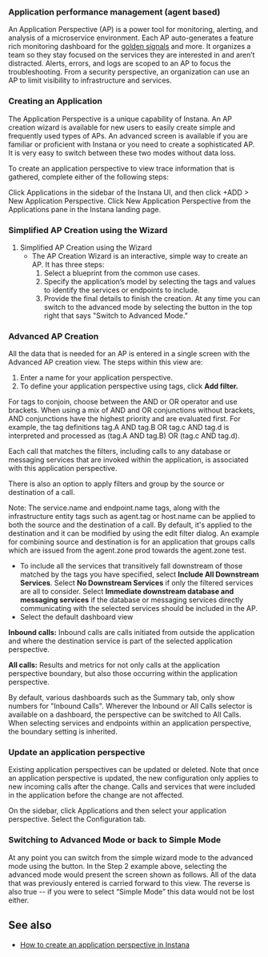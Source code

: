 ### Application performance management (agent based)

An Application Perspective (AP) is a power tool for monitoring, alerting, and analysis of a microservice environment. Each AP auto-generates a feature rich monitoring dashboard for the [golden signals](https://sre.google/sre-book/monitoring-distributed-systems/#xref_monitoring_golden-signals) and more. It organizes a team so they stay focused on the services they are interested in and aren’t distracted. Alerts, errors, and logs are scoped to an AP to focus the troubleshooting. From a security perspective, an organization can use an AP to limit visibility to infrastructure and services.

### Creating an Application

The Application Perspective is a unique capability of Instana. An AP creation wizard is       available for new users to easily create simple and frequently used types of APs. An advanced screen is available if you are familiar or proficient with Instana or you need to create a sophisticated AP. It is very easy to switch between these two modes without data loss.

To create an application perspective to view trace information that is gathered, complete either of the following steps:

Click Applications in the sidebar of the Instana UI, and then click +ADD > New Application Perspective.
Click New Application Perspective from the Applications pane in the Instana landing page.

### Simplified AP Creation using the Wizard

1. Simplified AP Creation using the Wizard
    * The AP Creation Wizard is an interactive, simple way to create an AP. It has three steps:
        1. Select a blueprint from the common use cases.
        2. Specify the application’s model by selecting the tags and values to identify the services or endpoints to include.
        3. Provide the final details to finish the creation.
    At any time you can switch to the advanced mode by selecting the button in the top right that says "Switch to Advanced Mode."

### Advanced AP Creation

All the data that is needed for an AP is entered in a single screen with the Advanced AP creation view. The steps within this view are:

1.  Enter a name for your application perspective.
2.  To define your application perspective using tags, click **Add filter.**

For tags to conjoin, choose between the AND or OR operator and use brackets. When using a mix of AND and OR conjunctions without brackets, AND conjunctions have the highest priority and are evaluated first. For example, the tag definitions tag.A AND tag.B OR tag.c AND tag.d is interpreted and processed as (tag.A AND tag.B) OR (tag.c AND tag.d).

Each call that matches the filters, including calls to any database or messaging services that are invoked within the application, is associated with this application perspective.

There is also an option to apply filters and group by the source or destination of a call.

Note: The service.name and endpoint.name tags, along with the infrastructure entity tags such as agent.tag or host.name can be applied to both the source and the destination of a call. By default, it's applied to the destination and it can be modified by using the edit filter dialog. An example for combining source and destination is for an application that groups calls which are issued from the agent.zone prod towards the agent.zone test.

* To include all the services that transitively fall downstream of those matched by the tags  you have specified, select **Include All Downstream Services**. Select **No Downstream Services** if only the filtered services are all to consider. Select **Immediate downstream database and messaging services** if the database or messaging services directly communicating with the selected services should be included in the AP.
* Select the default dashboard view

**Inbound calls:** Inbound calls are calls initiated from outside the application and where the destination service is part of the selected application perspective.

**All calls:** Results and metrics for not only calls at the application perspective boundary, but also those occurring within the application perspective.

By default, various dashboards such as the Summary tab, only show numbers for "Inbound Calls". Wherever the Inbound or All Calls selector is available on a dashboard, the perspective can be switched to All Calls. When selecting services and endpoints within an application perspective, the boundary setting is inherited.    

### Update an application perspective

Existing application perspectives can be updated or deleted. Note that once an application perspective is updated, the new configuration only applies to new incoming calls after the change. Calls and services that were included in the application before the change are not affected.

On the sidebar, click Applications and then select your application perspective.
Select the Configuration tab.

### Switching to Advanced Mode or back to Simple Mode

At any point you can switch from the simple wizard mode to the advanced mode using the button. In the Step 2 example above, selecting the advanced mode would present the screen shown as follows. All of the data that was previously entered is carried forward to this view. The reverse is also true -- if you were to select “Simple Mode” this data would not be lost either.

## See also

-   [How to create an application perspective in Instana](https://www.ibm.com/docs/en/instana-observability/current?topic=applications-application-perspectives)
